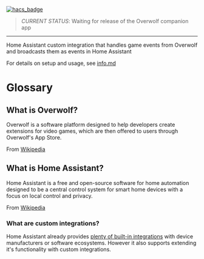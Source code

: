 [![hacs_badge](https://img.shields.io/badge/HACS-Custom-41BDF5.svg?style=for-the-badge)](https://github.com/hacs/integration)

> *CURRENT STATUS*: Waiting for release of the Overwolf companion app

---

Home Assistant custom integration that handles game events from Overwolf and broadcasts them as events in Home Assistant

For details on setup and usage, see [info.md](https://github.com/lociii/homeassistant-overwolf-status/blob/master/info.md)

# Glossary

## What is Overwolf?

Overwolf is a software platform designed to help developers create extensions for video games, which are then offered to users through Overwolf's App Store.

From [Wikipedia](https://en.wikipedia.org/wiki/Overwolf)

## What is Home Assistant?

Home Assistant is a free and open-source software for home automation designed to be a central control system for smart home devices with a focus on local control and privacy.

From [Wikipedia](https://en.wikipedia.org/wiki/Home_Assistant)

### What are custom integrations?

Home Assistant already provides [plenty of built-in integrations](https://www.home-assistant.io/integrations/) with device manufacturers or software ecosystems. However it also supports extending it's functionality with custom integrations.
